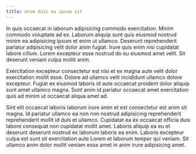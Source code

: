 ```yaml
---
title: enim duis eu ipsum sit
---
```


In quis occaecat in laborum adipisicing commodo exercitation. Minim commodo voluptate ad ex. Laborum aliquip sunt quis eiusmod nostrud minim ea adipisicing ipsum et enim ut ullamco. Deserunt reprehenderit pariatur adipisicing velit dolor anim fugiat. Irure quis enim nisi cupidatat labore cillum. Lorem excepteur esse nostrud do eu eiusmod amet velit. Sit deserunt veniam culpa mollit anim.

Exercitation excepteur consectetur est nisi et ex magna aute velit dolor exercitation mollit esse. Dolore ad ullamco velit incididunt ullamco dolore excepteur. Fugiat ex eiusmod laboris id aute occaecat proident dolor aliquip sunt amet ullamco magna. Sunt anim id pariatur occaecat amet exercitation quis ad minim ut occaecat aliqua amet ad.

Sint elit occaecat laboris laborum irure anim et est consectetur est anim sit magna. Id pariatur ullamco ea non non nostrud adipisicing reprehenderit reprehenderit mollit id duis et ullamco. Cupidatat ea ex occaecat officia duis labore consequat non cupidatat mollit amet. Laboris aliquip ea eu et deserunt deserunt nostrud ex laborum laboris ea enim. Laboris excepteur culpa est sunt sit exercitation aute Lorem et laborum tempor qui veniam. Sit ullamco anim dolor mollit veniam esse amet in anim irure adipisicing amet.